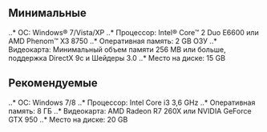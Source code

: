 ## Минимальные
..* ОС: Windows® 7/Vista/XP
..* Процессор: Intel® Core™ 2 Duo E6600 или AMD Phenom™ X3 8750
..* Оперативная память: 2 GB ОЗУ
..* Видеокарта: Минимальный объем памяти 256 MB или больше, поддержка DirectX 9с и Шейдеры 3.0
..* Место на диске: 15 GB
## Рекомендуемые
..* ОС: Windows 7/8
..* Процессор: Intel Core i3 3,6 GHz
..* Оперативная память: 8 ГБ
..* Видеокарта: AMD Radeon R7 260X или NVIDIA GeForce GTX 950
..* Место на диске: 20 GB